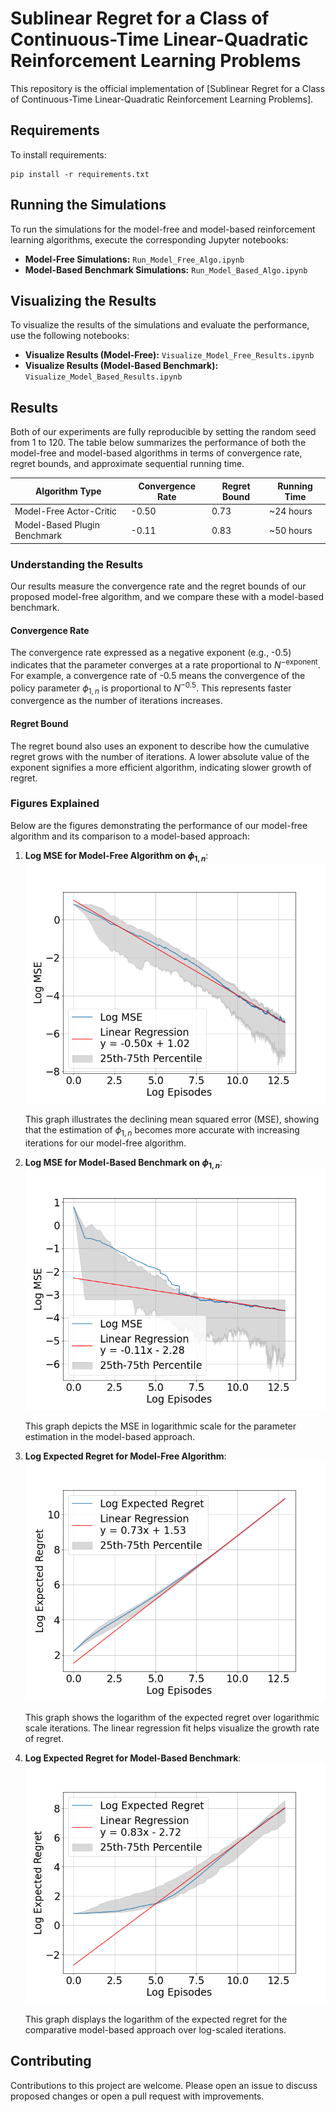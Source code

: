 
# Sublinear Regret for a Class of Continuous-Time Linear-Quadratic Reinforcement Learning Problems

This repository is the official implementation of [Sublinear Regret for a Class of Continuous-Time Linear-Quadratic Reinforcement Learning Problems]. 

## Requirements

To install requirements:

```setup
pip install -r requirements.txt
```

## Running the Simulations

To run the simulations for the model-free and model-based reinforcement learning algorithms, execute the corresponding Jupyter notebooks:

- **Model-Free Simulations:** `Run_Model_Free_Algo.ipynb`
- **Model-Based Benchmark Simulations:** `Run_Model_Based_Algo.ipynb`

## Visualizing the Results

To visualize the results of the simulations and evaluate the performance, use the following notebooks:

- **Visualize Results (Model-Free):** `Visualize_Model_Free_Results.ipynb`
- **Visualize Results (Model-Based Benchmark):** `Visualize_Model_Based_Results.ipynb`

## Results

Both of our experiments are fully reproducible by setting the random seed from 1 to 120. The table below summarizes the performance of both the model-free and model-based algorithms in terms of convergence rate, regret bounds, and approximate sequential running time.

| Algorithm Type                | Convergence Rate | Regret Bound | Running Time  |
| ----------------------------- | ---------------- | ------------ | ------------- |
| Model-Free Actor-Critic       | -0.50            | 0.73         | ~24 hours     |
| Model-Based Plugin Benchmark  | -0.11            | 0.83         | ~50 hours     |

### Understanding the Results

Our results measure the convergence rate and the regret bounds of our proposed model-free algorithm, and we compare these with a model-based benchmark.

#### Convergence Rate
The convergence rate expressed as a negative exponent (e.g., -0.5) indicates that the parameter converges at a rate proportional to $N^{-	\text{exponent}}$. For example, a convergence rate of -0.5 means the convergence of the policy parameter $\phi_{1,n}$ is proportional to $N^{-0.5}$. This represents faster convergence as the number of iterations increases.

#### Regret Bound
The regret bound also uses an exponent to describe how the cumulative regret grows with the number of iterations. A lower absolute value of the exponent signifies a more efficient algorithm, indicating slower growth of regret.

### Figures Explained

Below are the figures demonstrating the performance of our model-free algorithm and its comparison to a model-based approach:

1. **Log MSE for Model-Free Algorithm on $\phi_{1,n}$**:
   ![Log MSE for Model-Free Algorithm on phi1](phi1_log_mse_model-free.png)
   
   This graph illustrates the declining mean squared error (MSE), showing that the estimation of $\phi_{1,n}$ becomes more accurate with increasing iterations for our model-free algorithm.

2. **Log MSE for Model-Based Benchmark on $\phi_{1,n}$**:
   ![Log MSE for Model-Based Algorithm on phi1](phi1_log_mse_model-based.png)

   This graph depicts the MSE in logarithmic scale for the parameter estimation in the model-based approach.

3. **Log Expected Regret for Model-Free Algorithm**:
   ![Log Expected Regret for Model-Free Algorithm](log_regret_model-free.png)

   This graph shows the logarithm of the expected regret over logarithmic scale iterations. The linear regression fit helps visualize the growth rate of regret.

4. **Log Expected Regret for Model-Based Benchmark**:
   ![Log Expected Regret for Model-Based Algorithm](log_regrets_model-based.png)

   This graph displays the logarithm of the expected regret for the comparative model-based approach over log-scaled iterations.

## Contributing

Contributions to this project are welcome. Please open an issue to discuss proposed changes or open a pull request with improvements.
